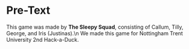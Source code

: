 # Pre-Text
This game was made by **The Sleepy Squad**, consisting of Callum, Tilly, George, and Iris (Justinas).\n
We made this game for Nottingham Trent University 2nd Hack-a-Duck.

#
